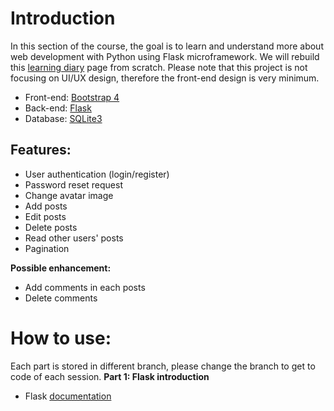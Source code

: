 # Introduction

In this section of the course, the goal is to learn and understand more about web development with Python using Flask microframework.
We will rebuild this [learning diary](https://www.python0to1.club/) page from scratch.
Please note that this project is not focusing on UI/UX design, therefore the front-end design is very minimum.
- Front-end: [Bootstrap 4](https://getbootstrap.com/docs/4.0/getting-started/introduction/)
- Back-end: [Flask](http://flask.pocoo.org/)
- Database: [SQLite3](https://www.sqlite.org/index.html)

## Features:
- User authentication (login/register)
- Password reset request
- Change avatar image
- Add posts
- Edit posts
- Delete posts
- Read other users' posts
- Pagination

**Possible enhancement:**
- Add comments in each posts
- Delete comments

# How to use:

Each part is stored in different branch, please change the branch to get to code of each session.
**Part 1: Flask introduction**
- Flask [documentation](http://flask.pocoo.org/)
